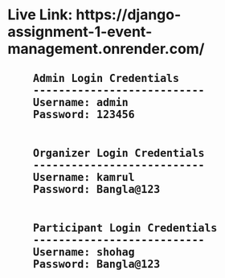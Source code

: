 <h1>Live Link: https://django-assignment-1-event-management.onrender.com/</h1>
<h2>
  <pre>
    Admin Login Credentials
    ---------------------------
    Username: admin
    Password: 123456
  </pre>
</h2>

<h2>
  <pre>
    Organizer Login Credentials
    ---------------------------
    Username: kamrul
    Password: Bangla@123
  </pre>
</h2>

<h2>
  <pre>
    Participant Login Credentials
    ---------------------------
    Username: shohag
    Password: Bangla@123
  </pre>
</h2>
